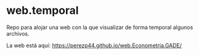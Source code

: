 # web.temporal

Repo para alojar una web con la que visualizar de forma temporal algunos archivos.

La web está aquí: <https://perezp44.github.io/web.Econometria.GADE/>
